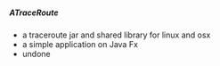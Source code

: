 ##### ATraceRoute
* a traceroute jar and shared library for linux and osx
* a simple application on Java Fx
* undone
